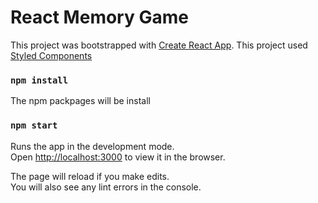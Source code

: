 # React Memory Game

This project was bootstrapped with [Create React App](https://github.com/facebook/create-react-app).
This project used [Styled Components](https://styled-components.com/)

### `npm install`

The npm packpages will be install

### `npm start`

Runs the app in the development mode.\
Open [http://localhost:3000](http://localhost:3000) to view it in the browser.

The page will reload if you make edits.\
You will also see any lint errors in the console.
